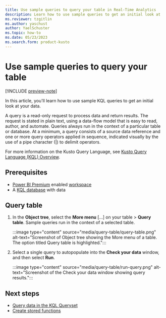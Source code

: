 ```yaml
---
title: Use sample queries to query your table in Real-Time Analytics
description: Learn how to use sample queries to get an initial look at your data.
ms.reviewer: tzgitlin
ms.author: yaschust
author: YaelSchuster
ms.topic: how-to
ms.date: 05/23/2023
ms.search.form: product-kusto
---
```

# Use sample queries to query your table

[!INCLUDE [preview-note](../includes/preview-note.md)]

In this article, you'll learn how to use sample KQL queries to get an initial look at your data.

A query is a read-only request to process data and return results. The request is stated in plain text, using a data-flow model that is easy to read, author, and automate. Queries always run in the context of a particular table or database. At a minimum, a query consists of a source data reference and one or more query operators applied in sequence, indicated visually by the use of a pipe character (|) to delimit operators.

For more information on the Kusto Query Language, see [Kusto Query Language (KQL) Overview](/azure/data-explorer/kusto/query/index?context=/fabric/context/context).

## Prerequisites

* [Power BI Premium](/power-bi/enterprise/service-admin-premium-purchase) enabled [workspace](../get-started/create-workspaces.md)
* A [KQL database](create-database.md) with data

## Query table

1. In the **Object tree**, select the **More menu** [...] on your table > **Query table**. Sample queries run in the context of a selected table.

    :::image type="content" source="media/query-table/query-table.png" alt-text="Screenshot of Object tree showing the More menu of a table. The option titled Query table is highlighted.":::

1. Select a single query to autopopulate into the **Check your data** window, and then select **Run**.

    :::image type="content" source="media/query-table/run-query.png" alt-text="Screenshot of the Check your data window showing query results.":::

## Next steps

* [Query data in the KQL Queryset](kusto-query-set.md)
* [Create stored functions](create-functions.md)
